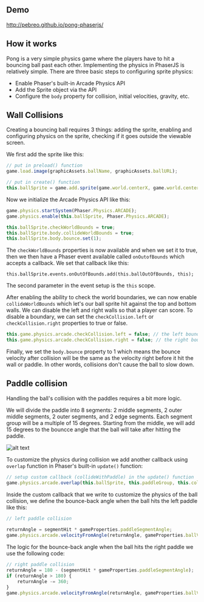 
Demo
---
http://pebreo.github.io/pong-phaserjs/

How it works
---------
Pong is a very simple physics game where the players have to hit a bouncing ball past each other.
Implementing the physics in PhaserJS is relatively simple. There are three basic steps
to configuring sprite physics:

* Enable Phaser's built-in Arcade Physics API 
* Add the Sprite object via the API
* Configure the `body` property for collision, initial velocities, gravity, etc. 

## Wall Collisions
Creating a bouncing ball requires 3 things: adding the sprite,
enabling and configuring physics on the sprite, checking if it goes
outside the viewable screen.

We first add the sprite like this:
```javascript
// put in preload() function
game.load.image(graphicAssets.ballName, graphicAssets.ballURL);

// put in create() function
this.ballSprite = game.add.sprite(game.world.centerX, game.world.centerY, graphicAssets.ballName);
```

Now we initialize the Arcade Physics API like this:
```javascript
game.physics.startSystem(Phaser.Physics.ARCADE);
game.physics.enable(this.ballSprite, Phaser.Physics.ARCADE);

this.ballSprite.checkWorldBounds = true;
this.ballSprite.body.collideWorldBounds = true;
this.ballSprite.body.bounce.set(1);
```
The `checkWorldBounds` properties is now available and when we set it to
true, then we then have a Phaser event available called `onOutofBounds`
which accepts a callback. We set that callback like this:
```
this.ballSprite.events.onOutOfBounds.add(this.ballOutOfBounds, this);
```
The second parameter in the event setup is the `this` scope.

After enabling the ability to check the world boundaries, we 
can now enable `collideWorldBounds` which let's our ball sprite
hit against the top and bottom walls. We can disable the left and right walls
so that a player can score. To disable a boundary, we can set the
`checkCollision.left` or `checkCollision.right` properties to true or false.

```javascript
this.game.physics.arcade.checkCollision.left = false; // the left boundary
this.game.physics.arcade.checkCollision.right = false; // the right boundary
```
Finally, we set the `body.bounce` property to 1 which means the 
bounce velocity after collision will be the same as the velocity
right before it hit the wall or paddle. In other words, collisions
don't cause the ball to slow down.

## Paddle collision
Handling the ball's collision with the paddles requires a bit
more logic. 

We will divide the paddle into 8 segments: 2 middle segments, 2 outer middle segments,
2 outer segments, and 2 edge segments. Each segment group will be a multiple of 15 degrees.
Starting from the middle, we will add 15 degrees to the bouncce angle that the ball
will take after hitting the paddle.

![alt text](https://i0.wp.com/zekechan.net/wp-content/uploads/2015/05/pong-02.png?zoom=2&resize=273%2C440 "Paddle Angle")

To customize the physics during collision we add another callback using `overlap` function
in Phaser's built-in `update()` function:
```javascript
// setup custom callback (collideWithPaddle) in the update() function
game.physics.arcade.overlap(this.ballSprite, this.paddleGroup, this.collideWithPaddle, null, this);
```

Inside the custom callback that we write to customize the physics of the ball collision,
 we define the bounce-back angle when the ball hits the left paddle like this:
```javascript
// left paddle collision 
   
returnAngle = segmentHit * gameProperties.paddleSegmentAngle;
game.physics.arcade.velocityFromAngle(returnAngle, gameProperties.ballVelocity, this.ballSprite.body.velocity);
```

The logic for the bounce-back angle when the ball hits the right paddle we
use the following code:
```javascript
// right paddle collision
returnAngle = 180 - (segmentHit * gameProperties.paddleSegmentAngle);
if (returnAngle > 180) {
    returnAngle -= 360;
}
game.physics.arcade.velocityFromAngle(returnAngle, gameProperties.ballVelocity, this.ballSprite.body.velocity);
```





